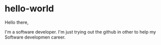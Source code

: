 # hello-world

Hello there,

 I'm a software developer. 
I'm just trying out the github in other to help my Software developmen career.
